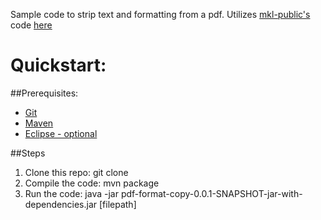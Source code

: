 Sample code to strip text and formatting from a pdf. 
Utilizes [mkl-public's](https://github.com/mkl-public) code [here](https://github.com/mkl-public/testarea-pdfbox1/blob/master/src/main/java/mkl/testarea/pdfbox1/extract/PDFStyledTextStripper.java)

# Quickstart:

##Prerequisites:
* [Git](https://git-scm.com/downloads)
* [Maven](https://maven.apache.org/download.cgi)
* [Eclipse - optional](http://www.eclipse.org/downloads/eclipse-packages/)

##Steps
1. Clone this repo: git clone <this repo url>
2. Compile the code: mvn package
3. Run the code: java -jar pdf-format-copy-0.0.1-SNAPSHOT-jar-with-dependencies.jar [filepath]
